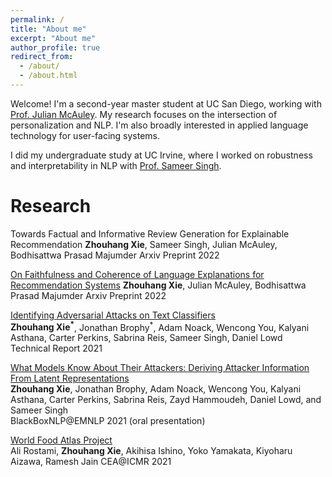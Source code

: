 ```yaml
---
permalink: /
title: "About me"
excerpt: "About me"
author_profile: true
redirect_from: 
  - /about/
  - /about.html
---
```


Welcome! I'm a second-year master student at UC San Diego, working with [Prof. Julian McAuley](https://cseweb.ucsd.edu/~jmcauley/). My research focuses on the intersection of personalization and NLP. I'm also broadly interested in applied language technology for user-facing systems.

I did my undergraduate study at UC Irvine, where I worked on robustness and interpretability in NLP with [Prof. Sameer Singh](https://sameersingh.org/). 



Research
======
Towards Factual and Informative Review Generation for Explainable Recommendation
**Zhouhang Xie**, Sameer Singh, Julian McAuley, Bodhisattwa Prasad Majumder
Arxiv Preprint 2022

[On Faithfulness and Coherence of Language Explanations for Recommendation Systems](https://arxiv.org/pdf/2209.05409.pdf)
**Zhouhang Xie**, Julian McAuley, Bodhisattwa Prasad Majumder
Arxiv Preprint 2022

[Identifying Adversarial Attacks on Text Classifiers](https://zhouhanxie.github.io/files/2021identifying.pdf)  
**Zhouhang Xie<sup>\*</sup>**, Jonathan Brophy<sup>\*</sup>, Adam Noack, Wencong You, Kalyani Asthana, Carter Perkins, Sabrina Reis, Sameer Singh, Daniel Lowd  
Technical Report 2021

[What Models Know About Their Attackers: Deriving Attacker Information From Latent Representations](https://aclanthology.org/2021.blackboxnlp-1.6/)  
**Zhouhang Xie**, Jonathan Brophy, Adam Noack, Wencong You, Kalyani Asthana, Carter Perkins, Sabrina Reis, Zayd Hammoudeh, Daniel Lowd, and Sameer Singh  
BlackBoxNLP@EMNLP 2021 (oral presentation)

[World Food Atlas Project](https://dl.acm.org/doi/10.1145/3463947.3469235)   
Ali Rostami, **Zhouhang Xie**, Akihisa Ishino, Yoko Yamakata, Kiyoharu Aizawa, Ramesh Jain
CEA@ICMR 2021





